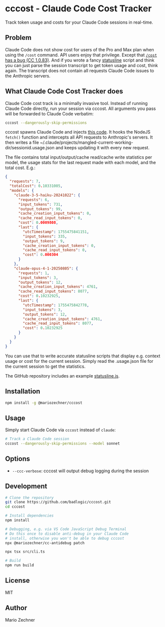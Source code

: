 # cccost - Claude Code Cost Tracker

Track token usage and costs for your Claude Code sessions in real-time.

## Problem
Claude Code does not show cost for users of the Pro and Max plan when using the `/cost` command. API users enjoy that privilege. Except that [`/cost` has a bug (CC 1.0.83)](https://x.com/badlogicgames/status/1957221028603535617). And if you wrote a fancy [statusline](https://docs.anthropic.com/en/docs/claude-code/statusline) script and think you can just parse the session transcript to get token usage and cost, think again. The transcript does not contain all requests Claude Code issues to the Anthropic servers.

## What Claude Code Cost Tracker does
Claude Code cost track is a minimally invasive tool. Instead of running Claude Code directly, run your session via cccost. All arguments you pass will be forwarded to Claude Code verbatim:

```bash
cccost --dangerously-skip-permissions
```

cccost spawns Claude Code and injects [this code](./src/interceptor.ts). It hooks the NodeJS `fetch()` function and intercepts all API requests to Anthropic's servers. It then writes a file ~/.claude/projects/mangled-current-working-dir/sessionid.usage.json and keeps updating it with every new request.

The file contains total input/output/cache read/cache write statistics per model, the usage stats for the last request made with each model, and the total cost. E.g.:

```json
{
  "requests": 7,
  "totalCost": 0.10331005,
  "models": {
    "claude-3-5-haiku-20241022": {
      "requests": 6,
      "input_tokens": 731,
      "output_tokens": 99,
      "cache_creation_input_tokens": 0,
      "cache_read_input_tokens": 0,
      "cost": 0.0009808,
      "last": {
        "utcTimestamp": 1755475841151,
        "input_tokens": 335,
        "output_tokens": 9,
        "cache_creation_input_tokens": 0,
        "cache_read_input_tokens": 0,
        "cost": 0.000304
      }
    },
    "claude-opus-4-1-20250805": {
      "requests": 1,
      "input_tokens": 3,
      "output_tokens": 12,
      "cache_creation_input_tokens": 4761,
      "cache_read_input_tokens": 8077,
      "cost": 0.10232925,
      "last": {
        "utcTimestamp": 1755475842778,
        "input_tokens": 3,
        "output_tokens": 12,
        "cache_creation_input_tokens": 4761,
        "cache_read_input_tokens": 8077,
        "cost": 0.10232925
      }
    }
  }
}
```

You can use that to write accurate statusline scripts that display e.g. context usage or cost for the current session. Simply read the <sessionid>.usage.json file for the current session to get the statistics.

The GitHub repository includes an example [statusline.js](./statusline.js).

## Installation

```bash
npm install -g @mariozechner/cccost
```

## Usage

Simply start Claude Code via `cccost` instead of `claude`:

```bash
# Track a Claude Code session
cccost --dangerously-skip-permissions --model sonnet
```

## Options
- `--ccc-verbose`: cccost will output debug logging during the session

## Development

```bash
# Clone the repository
git clone https://github.com/badlogic/cccost.git
cd cccost

# Install dependencies
npm install

# Debugging, e.g. via VS Code JavaScript Debug Terminal
# Do this once to disable anti-debug in your Claude Code
# install, otherwise you won't be able to debug cccost
npx @mariozechner/cc-antidebug patch

npx tsx src/cli.ts

# Build
npm run build
```

## License

MIT

## Author

Mario Zechner
